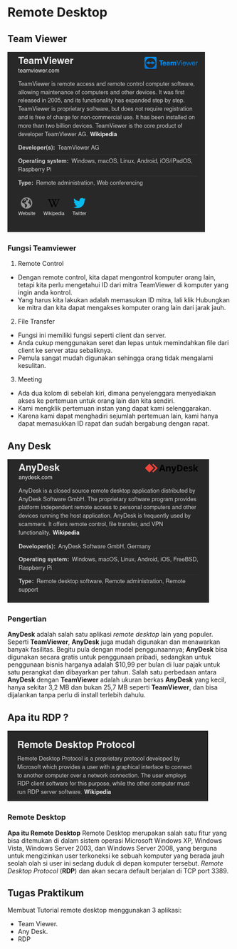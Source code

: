 # Remote Desktop

## Team Viewer

![Team Viewer](./img/team-viewer.png)

### Fungsi Teamviewer

1. Remote Control

- Dengan remote control, kita dapat mengontrol komputer orang lain, tetapi kita perlu mengetahui ID dari mitra TeamViewer di komputer yang ingin anda kontrol.
- Yang harus kita lakukan adalah memasukan ID mitra, lali klik Hubungkan ke mitra dan kita dapat mengakses komputer orang lain dari jarak jauh.

2. File Transfer

- Fungsi ini memiliki fungsi seperti client dan server.
- Anda cukup menggunakan seret dan lepas untuk memindahkan file dari client ke server atau sebaliknya.
- Pemula sangat mudah digunakan sehingga orang tidak mengalami kesulitan.

3. Meeting

- Ada dua kolom di sebelah kiri, dimana penyelenggara menyediakan akses ke pertemuan untuk orang lain dan kita sendiri.
- Kami mengklik pertemuan instan yang dapat kami selenggarakan.
- Karena kami dapat menghadiri sejumlah pertemuan lain, kami hanya dapat memasukkan ID rapat dan sudah bergabung dengan rapat.

## Any Desk

![AnyDesk](./img/any-desk.png)

### Pengertian

**AnyDesk** adalah salah satu aplikasi _remote desktop_ lain yang populer. Seperti **TeamViewer**, **AnyDesk** juga mudah digunakan dan menawarkan banyak fasilitas. Begitu pula dengan model penggunaannya; **AnyDesk** bisa digunakan secara gratis untuk penggunaan pribadi, sedangkan untuk penggunaan bisnis harganya adalah $10,99 per bulan di luar pajak untuk satu perangkat dan dibayarkan per tahun. Salah satu perbedaan antara **AnyDesk** dengan **TeamViewer** adalah ukuran berkas **AnyDesk** yang kecil, hanya sekitar 3,2 MB dan bukan 25,7 MB seperti **TeamViewer**, dan bisa dijalankan tanpa perlu di install terlebih dahulu.

## Apa itu RDP ?

![RDP](./img/rdp.png)

### Remote Desktop

**Apa itu Remote Desktop** Remote Desktop merupakan salah satu fitur yang bisa ditemukan di dalam sistem operasi Microsoft Windows XP, Windows Vista, Windows Server 2003, dan Windows Server 2008, yang berguna untuk mengizinkan user terkoneksi ke sebuah komputer yang berada jauh seolah olah si user ini sedang duduk di depan komputer tersebut.
_Remote Desktop Protocol_ (**RDP**) dan akan secara default berjalan di TCP port 3389.

## Tugas Praktikum

Membuat Tutorial remote desktop menggunakan 3 aplikasi:

- Team Viewer.
- Any Desk.
- RDP
